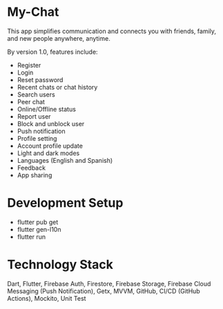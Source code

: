 # My-Chat

This app simplifies communication and connects you with friends, family, and new people anywhere, anytime.

By version 1.0, features include:
- Register
- Login
- Reset password
- Recent chats or chat history
- Search users
- Peer chat
- Online/Offline status
- Report user
- Block and unblock user
- Push notification
- Profile setting
- Account profile update
- Light and dark modes
- Languages (English and Spanish)
- Feedback
- App sharing

# Development Setup

- flutter pub get
- flutter gen-l10n
- flutter run

# Technology Stack

Dart, Flutter, Firebase Auth, Firestore, Firebase Storage, Firebase Cloud Messaging (Push Notification), Getx, MVVM, GitHub, CI/CD (GitHub Actions), Mockito, Unit Test
